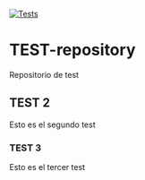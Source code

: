 [![Tests](https://github.com/helmfile/helmfile/actions/workflows/ci.yaml/badge.svg?branch=main)](https://github.com/helmfile/helmfile/actions/workflows/ci.yaml?query=branch%3Amain)

# TEST-repository
Repositorio de test

## TEST 2
Esto es el segundo test

### TEST 3
Esto es el tercer test

